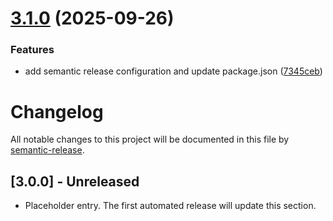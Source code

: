 # [3.1.0](https://github.com/guercheLE/bitbucket-mcp-server/compare/v3.0.0...v3.1.0) (2025-09-26)


### Features

* add semantic release configuration and update package.json ([7345ceb](https://github.com/guercheLE/bitbucket-mcp-server/commit/7345ceb445b6c31311d4f19857bb2302a2688d4e))

# Changelog

All notable changes to this project will be documented in this file by [semantic-release](https://github.com/semantic-release/semantic-release).

## [3.0.0] - Unreleased

- Placeholder entry. The first automated release will update this section.
